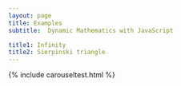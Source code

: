 ```yaml
---
layout: page
title: Examples
subtitle:  Dynamic Mathematics with JavaScript

title1: Infinity
title2: Sierpinski triangle
---
```



{% include carouseltest.html %}
